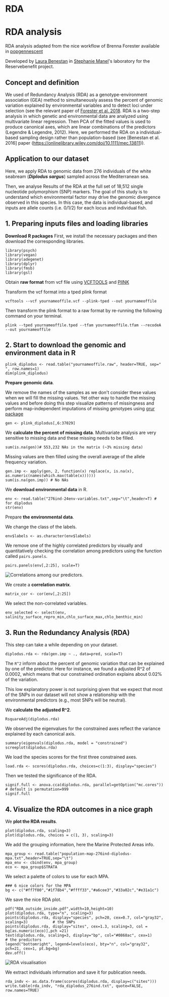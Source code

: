# RDA 

# RDA analysis

RDA analysis adapted from the nice workflow of Brenna Forester available in [popgennescent](https://popgen.nescent.org/2018-03-27_RDA_GEA.html)

Developed by [Laura Benestan](https://github.com/laurabenestan) in
[Stephanie Manel](https://sites.google.com/site/stephaniemanel/home)'s
laboratory for the Reservebenefit project.

## Concept and definition

We used of Redundancy Analysis (RDA) as a genotype-environment association (GEA) method to simultaneously assess the percent of genomic variation explained by environmental variables and to detect loci under selection (see the relevant paper of [Forester et al. 2018](https://onlinelibrary.wiley.com/doi/abs/10.1111/mec.14584). 
RDA is a two-step analysis in which genetic and environmental data are analyzed using multivariate linear regression. 
Then PCA of the fitted values is used to produce canonical axes, which are linear combinations of the predictors (Legendre & Legendre, 2012). Here, we performed the RDA on a individual-based sampling design rather than population-based (see [Benestan et al. 2016] paper (https://onlinelibrary.wiley.com/doi/10.1111/mec.13811)).

## Application to our dataset

Here, we apply RDA to genomic data from 276 individuals of the white seabream (***Diplodus sargus***) sampled across the Mediterranean sea. 

Then, we analyse Results of the RDA at the full set of 18,512 single nucleotide polymorphism (SNP) markers. 
The goal of this study is to understand which environmental factor may drive the genomic divergence observed in this species. 
In this case, the data is individual-based, and inputs are allele counts (i.e. 0/1/2) for each locus and individual fish. 

## 1. Preparing inputs files and loading libraries

**Download R packages**
First, we install the necessary packages and then download the corresponding libraries.

``` {r}
library(psych)    
library(vegan)
library(adegenet)
library(dplyr)
library(fmsb)
library(gsl)
```

Obtain **raw format** from vcf file using [VCFTOOLS](http://vcftools.sourceforge.net) and [PlINK](http://zzz.bwh.harvard.edu/plink/)

Transform the vcf format into a tped plink format
``` {r}, engine="bash",
vcftools --vcf yournameoffile.vcf --plink-tped --out yournameoffile
```

Then transform the plink format to a raw format by re-running the following command on your terminal.
 ``` {r}, engine="bash",
plink --tped yournameoffile.tped --tfam yournameoffile.tfam --recodeA --out yournameoffile
```

## 2. Start to download the genomic and environment data in R

```{r}
plink_diplodus <- read.table("yournameoffile.raw", header=TRUE, sep=" ", row.names=1)
dim(plink_diplodus)
```

**Prepare genomic data**.

We remove the names of the samples as we don't consider these values when we will fill the missing values.
Yet other way to handle the missing values and before doing this step visualize patterns of missingness and perform map-independent imputations of missing genotypes using [grur package](https://github.com/thierrygosselin/grur)

```{r}
gen <- plink_diplodus[,6:37029]
```

We **calculate the percent of missing data**.
Multivariate analysis are very sensitive to missing data and these missing needs to be filled.
```{r}
sum(is.na(gen))# 553,232 NAs in the matrix (~3% missing data)
```

Missing values are then filled using the overall average of the allele frequency variation.
```{r}
gen.imp <- apply(gen, 2, function(x) replace(x, is.na(x), as.numeric(names(which.max(table(x))))))
sum(is.na(gen.imp)) # No NAs
```

We **download environmental data** in R.
```{r}
env <- read.table("276ind-24env-variables.txt",sep="\t",header=T) # for diplodus
str(env)
```

Prepare **the environmental data**.

We change the class of the labels.
```{r}
env$labels <- as.character(env$labels)
```

We remove one of the highly correlated predictors by visually and quantitatively checking the correlation among predictors using the function called `pairs.panels`.

```{r}
pairs.panels(env[,2:25], scale=T)
```

![Correlations among our predictors.](Correlation_predictor.png)

We create a **correlation matrix**.
```{r}
matrix_cor <- cor(env[,2:25])
```

We select the non-correlated variables.
```{r}
env_selected <- select(env, salinity_surface_repro_min,chlo_surface_max,chlo_benthic_min) 
```

## 3. Run the Redundancy Analysis (RDA)

This step can take a while depending on your dataset.
```{r}
diplodus.rda <- rda(gen.imp ~ ., data=pred, scale=T)
```

The `R^2` inform about the percent of genomic variation that can be explained by one of the predictor.
Here for instance, we found a adjusted R^2 of 0.0002, which means that our constrained ordination explains about 0.02% of the variation.

This low explanatory power is not surprising given that we expect that most of the SNPs in our dataset will not show a relationship with the environmental predictors (e.g., most SNPs will be neutral).

We **calculate the adjusted R^2**.
```{r}
RsquareAdj(diplodus.rda)
```

We observed the eigenvalues for the constrained axes reflect the variance explained by each canonical axis.
```{r}
summary(eigenvals(diplodus.rda, model = "constrained")
screeplot(diplodus.rda)
```

We load the species scores for the first three constrained axes.
```{r}
load.rda <- scores(diplodus.rda, choices=c(1:3), display="species")  
```

Then we tested the significance of the RDA.
```{r}
signif.full <- anova.cca(diplodus.rda, parallel=getOption("mc.cores")) # default is permutation=999
signif.full
```
## 4. Visualize the RDA outcomes in a nice graph

We **plot the RDA results**.
```{r}
plot(diplodus.rda, scaling=3) 
plot(diplodus.rda, choices = c(1, 3), scaling=3)
```
We add the grouping information, here the Marine Protected Areas info.
```{r}
mpa_group <- read.table("population-map-276ind-diplodus-mpa.txt",header=TRUE,sep="\t")
mpa_env <- cbind(env, mpa_group)
eco <- mpa_group$STRATA
```

We select a palette of colors to use for each MPA.
```{r}
### 6 nice colors for the MPA
bg <- c("#ff7f00","#1f78b4","#ffff33","#a6cee3","#33a02c","#e31a1c")
```

We save the nice RDA plot.
```{r}
pdf("RDA_outside_inside.pdf",width=10,height=10)
plot(diplodus.rda, type="n", scaling=3)
points(diplodus.rda, display="species", pch=20, cex=0.7, col="gray32", scaling=3)           # the SNPs
points(diplodus.rda, display="sites", cex=1.3, scaling=3, col = bg[as.numeric(eco)],pch =21) 
text(diplodus.rda, scaling=3, display="bp", col="#0868ac", cex=1)                           # the predictors
legend("bottomright", legend=levels(eco), bty="n", col="gray32", pch=21, cex=1, pt.bg=bg)
dev.off()
```

![RDA visualisation](RDA_diplodus.png)

We extract individuals information and save it for publication needs.

```
rda_indv <- as.data.frame(scores(diplodus.rda, display=c("sites")))
write.table(rda_indv, "rda_diplodus_276ind.txt", quote=FALSE, row.names=TRUE)
```
